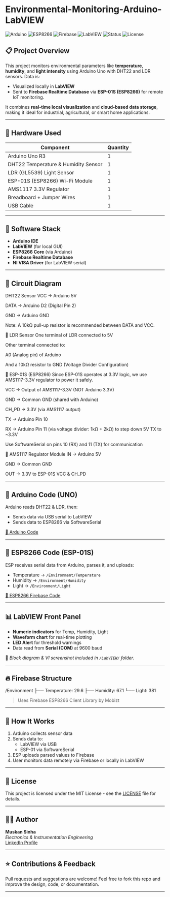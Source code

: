 # Environmental-Monitoring-Arduino-LabVIEW

![Arduino](https://img.shields.io/badge/Platform-Arduino-blue?logo=arduino)
![ESP8266](https://img.shields.io/badge/WiFi-ESP8266-lightgrey?logo=esphome)
![Firebase](https://img.shields.io/badge/Backend-Firebase-yellow?logo=firebase)
![LabVIEW](https://img.shields.io/badge/Visualization-LabVIEW-ffda44)
![Status](https://img.shields.io/badge/Status-Working-brightgreen)
![License](https://img.shields.io/badge/License-MIT-blue.svg)

## 📋 Project Overview

This project monitors environmental parameters like **temperature**, **humidity**, and **light intensity** using Arduino Uno with DHT22 and LDR sensors. Data is:
- Visualized locally in **LabVIEW**
- Sent to **Firebase Realtime Database** via **ESP-01S (ESP8266)** for remote IoT monitoring.

It combines **real-time local visualization** and **cloud-based data storage**, making it ideal for industrial, agricultural, or smart home applications.

---

## 🔧 Hardware Used

| Component              | Quantity |
|------------------------|----------|
| Arduino Uno R3         | 1        |
| DHT22 Temperature & Humidity Sensor | 1 |
| LDR (GL5539) Light Sensor | 1     |
| ESP-01S (ESP8266) Wi-Fi Module | 1 |
| AMS1117 3.3V Regulator | 1        |
| Breadboard + Jumper Wires | 1    |
| USB Cable              | 1        |

---

## 📡 Software Stack

- **Arduino IDE**
- **LabVIEW** (for local GUI)
- **ESP8266 Core** (via Arduino)
- **Firebase Realtime Database**
- **NI VISA Driver** (for LabVIEW serial)

---

## 🔌 Circuit Diagram

DHT22 Sensor
VCC → Arduino 5V

DATA → Arduino D2 (Digital Pin 2)

GND → Arduino GND

Note: A 10kΩ pull-up resistor is recommended between DATA and VCC.

🔹 LDR Sensor
One terminal of LDR connected to 5V

Other terminal connected to:

A0 (Analog pin) of Arduino

And a 10kΩ resistor to GND (Voltage Divider Configuration)

🔹 ESP-01S (ESP8266)
Since ESP-01S operates at 3.3V logic, we use AMS1117-3.3V regulator to power it safely.

VCC → Output of AMS1117-3.3V (NOT Arduino 3.3V)

GND → Common GND (shared with Arduino)

CH_PD → 3.3V (via AMS1117 output)

TX → Arduino Pin 10

RX → Arduino Pin 11 (via voltage divider: 1kΩ + 2kΩ) to step down 5V TX to ~3.3V

Use SoftwareSerial on pins 10 (RX) and 11 (TX) for communication

🔹 AMS1117 Regulator Module
IN → Arduino 5V

GND → Common GND

OUT → 3.3V to ESP-01S VCC & CH_PD

---

## 🧠 Arduino Code (UNO)

Arduino reads DHT22 & LDR, then:
- Sends data via USB serial to LabVIEW
- Sends data to ESP8266 via SoftwareSerial

[🔗 Arduino Code]("C:\Users\Manish\Desktop\arduino_code.ino")

---

## 📶 ESP8266 Code (ESP-01S)

ESP receives serial data from Arduino, parses it, and uploads:
- Temperature → `/Environment/Temperature`
- Humidity → `/Environment/Humidity`
- Light → `/Environment/Light`

[🔗 ESP8266 Firebase Code](./esp_firebase_uploader.ino)

---

## 📊 LabVIEW Front Panel

- **Numeric indicators** for Temp, Humidity, Light
- **Waveform chart** for real-time plotting
- **LED Alert** for threshold warnings
- Data read from **Serial (COM)** at 9600 baud

📌 *Block diagram & VI screenshot included in `/LabVIEW/` folder.*

---

## 🔥 Firebase Structure

/Environment
├── Temperature: 29.6
├── Humidity: 67.1
└── Light: 381

> Uses Firebase ESP8266 Client Library by Mobizt

---

## 🧪 How It Works

1. Arduino collects sensor data
2. Sends data to:
   - LabVIEW via USB
   - ESP-01 via SoftwareSerial
3. ESP uploads parsed values to Firebase
4. User monitors data remotely via Firebase or locally in LabVIEW

---

## 📄 License

This project is licensed under the MIT License - see the [LICENSE](./LICENSE) file for details.

---

## 🙋‍♀️ Author

**Muskan Sinha**  
*Electronics & Instrumentation Engineering*  
[LinkedIn Profile](https://www.linkedin.com/in/yourname)

---

## ⭐ Contributions & Feedback

Pull requests and suggestions are welcome! Feel free to fork this repo and improve the design, code, or documentation.

---
